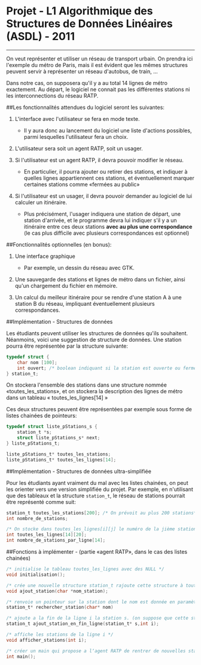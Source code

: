 # Projet - L1 Algorithmique des Structures de Données Linéaires (ASDL) - 2011

---

On veut représenter et utiliser un réseau de transport urbain. On prendra ici l'exemple du métro de Paris, mais il est évident que les mêmes structures peuvent servir à représenter un réseau d'autobus, de train, ...

Dans notre cas, on supposera qu'il y a au total 14 lignes de métro exactement. Au départ, le
logiciel ne connait pas les différentes stations ni les interconnections du réseau RATP.

##Les fonctionnalités attendues du logiciel seront les suivantes:

1. L'interface avec l'utilisateur se fera en mode texte.
   * Il y aura donc au lancement du logiciel une liste d'actions possibles, parmi lesquelles l'utilisateur fera un choix.

2. L'utilisateur sera soit un agent RATP, soit un usager.

3. Si l'utilisateur est un agent RATP, il devra pouvoir modifier le réseau.
   * En particulier, il pourra ajouter ou retirer des stations, et indiquer à quelles lignes appartiennent ces stations, et éventuellement marquer certaines stations comme «fermées au public»

4. Si l'utilisateur est un usager, il devra pouvoir demander au logiciel de lui calculer un
itinéraire.
	* Plus précisément, l'usager indiquera une station de départ, une station d'arrivée, et le programme devra lui indiquer s'il y a un itinéraire entre ces deux stations **avec au plus une correspondance** (le cas plus difficile avec plusieurs correspondances est optionnel)

##Fonctionnalités optionnelles (en bonus):

1. Une interface graphique
   	* Par exemple, un dessin du réseau avec GTK.

2. Une sauvegarde des stations et lignes de métro dans un fichier, ainsi qu'un chargement du
fichier en mémoire.

3. Un calcul du meilleur itinéraire pour se rendre d'une station A à une station B du réseau, impliquant éventuellement plusieurs correspondances.

##Implémentation - Structures de données

Les étudiants peuvent utiliser les structures de données qu'ils souhaitent. Néanmoins, voici une
suggestion de structure de données.
Une station pourra être représentée par la structure suivante:
```C
typedef struct {
	char nom [100];
	int ouvert; /* boolean indiquant si la station est ouverte ou fermee au public */
} station_t;
```

On stockera l'ensemble des stations dans une structure nommée «toutes_les_stations», et on
stockera la description des lignes de métro dans un tableau « toutes_les_lignes[14] »

Ces deux structures peuvent être représentées par exemple sous forme de listes chainées de
pointeurs:
```C
typedef struct liste_pStations_s {
	station_t *s;
	struct liste_pStations_s* next;
} liste_pStations_t;

liste_pStations_t* toutes_les_stations;
liste_pStations_t* toutes_les_lignes[14];
```

##Implémentation - Structures de données ultra-simplifiée

Pour les étudiants ayant vraiment du mal avec les listes chainées, on peut les orienter vers une
version simplifiée du projet. Par exemple, en n'utilisant que des tableaux et la structure `station_t`, le réseau de stations pourrait être représenté comme suit:
```C
station_t toutes_les_stations[200]; /* On prévoit au plus 200 stations*/
int nombre_de_stations;

/* On stocke dans toutes_les_lignes[i][j] le numéro de la jième station de la ligne i */
int toutes_les_lignes[14][20];
int nombre_de_stations_par_ligne[14];
```
##Fonctions à implémenter - (partie «agent RATP», dans le cas des listes chainées)
```C
/* initialise le tableau toutes_les_lignes avec des NULL */
void initialisation();

/* crée une nouvelle structure station_t rajoute cette structure à toutes_les_stations */
void ajout_station(char *nom_station);

/* renvoie un pointeur sur la station dont le nom est donnée en paramètre, ou NULL si erreur*/
station_t* rechercher_station(char* nom)

/* ajoute a la fin de la ligne i la station s. (on suppose que cette station est déjà référencée dans toutes_les_stations */
station_t ajout_station_en_fin_ligne(station_t* s,int i);

/* affiche les stations de la ligne i */
void afficher_stations(int i); 

/* créer un main qui propose a lʼagent RATP de rentrer de nouvelles stations et de les connecter à des lignes */
int main();
```
